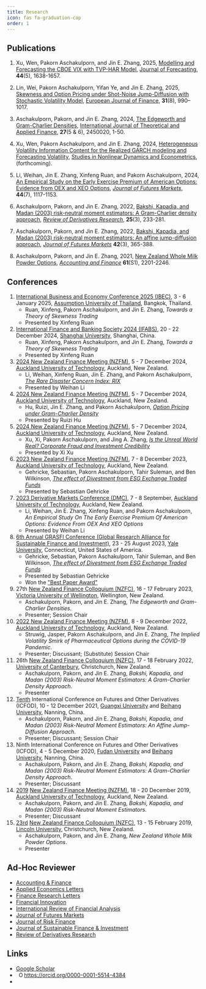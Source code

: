 ```yaml
---
title: Research
icon: fas fa-graduation-cap
order: 1
---
```


## Publications
1. Xu, Wen, Pakorn Aschakulporn, and Jin E. Zhang, 2025, [Modelling and Forecasting the CBOE VIX with TVP-HAR Model](https://doi.org/10.1002/for.3260), [Journal of Forecasting](https://onlinelibrary.wiley.com/journal/1099131X), **44**(5), 1638-1657.

1. Lin, Wei, Pakorn Aschakulporn, Yifan Ye, and Jin E. Zhang, 2025, [Skewness and Option Pricing under Shot-Noise Jump-Diffusion with Stochastic Volatility Model](https://doi.org/10.1080/1351847X.2025.2453750), [European Journal of Finance](https://www.tandfonline.com/journals/rejf20), **31**(8), 990–1017.

1. Aschakulporn, Pakorn, and Jin E. Zhang, 2024, [The Edgeworth and Gram-Charlier Densities](https://www.worldscientific.com/share/9WKFSPNVQDQCS5DWD9I5?target=10.1142/S0219024924500201), [International Journal of Theoretical and Applied Finance](https://www.worldscientific.com/worldscinet/ijtaf), **27**(5 & 6), 2450020, 1-50.

1. Xu, Wen, Pakorn Aschakulporn, and Jin E. Zhang, 2024, [Heterogeneous Volatility Information Content for the Realized GARCH modeling and Forecasting Volatility](https://doi.org/10.1515/snde-2024-0013), [Studies in Nonlinear Dynamics and Econometrics](https://www.degruyter.com/journal/key/snde/html), (forthcoming).

1. Li, Weihan, Jin E. Zhang, Xinfeng Ruan, and Pakorn Aschakulporn, 2024, [An Empirical Study on the Early Exercise Premium of American Options: Evidence from OEX and XEO Options](https://doi.org/10.1002/fut.22508), [*Journal of Futures Markets*](https://onlinelibrary.wiley.com/journal/10969934), **44**(7), 1117-1153.

1. Aschakulporn, Pakorn, and Jin E. Zhang, 2022, [Bakshi, Kapadia, and Madan (2003) risk-neutral moment estimators: A Gram-Charlier density approach](https://link.springer.com/article/10.1007/s11147-022-09187-x), [*Review of Derivatives Research*](https://www.springer.com/journal/11147), **25**(3), 233-281.

1. Aschakulporn, Pakorn, and Jin E. Zhang, 2022, [Bakshi, Kapadia, and Madan (2003) risk-neutral moment estimators: An affine jump-diffusion approach](https://onlinelibrary.wiley.com/share/author/ECBFPGMCDSNCGXD6X6RH?target=10.1002/fut.22280), [*Journal of Futures Markets*](https://onlinelibrary.wiley.com/journal/10969934) **42**(3), 365-388.

1. Aschakulporn, Pakorn, and Jin E. Zhang, 2021, [New Zealand Whole Milk Powder Options](https://onlinelibrary.wiley.com/share/author/V3DEQPUW7F9BI8UCJPTG?target=10.1111/acfi.12660), [*Accounting and Finance*](https://onlinelibrary.wiley.com/journal/1467629x) **61**(S1), 2201-2246.



## Conferences
1. [International Business and Economy Conference 2025 (IBEC)](https://ibec-info.org/2025/conference-programme), 3 - 6 January 2025, [Assumption University of Thailand](https://www.au.edu/), Bangkok, Thailand.
    - Ruan, Xinfeng, Pakorn Aschakulporn, and Jin E. Zhang, *Towards a Theory of Skewness Trading*
    - Presented by Xinfeng Ruan
1. [International Finance and Banking Society 2024 (IFABS)](https://www.ifabs.org/ifabs2024shanghai), 20 - 22 December 2024, [Shanghai University](https://en.shu.edu.cn/), Shanghai, China.
    - Ruan, Xinfeng, Pakorn Aschakulporn, and Jin E. Zhang, *Towards a Theory of Skewness Trading*
    - Presented by Xinfeng Ruan
1. [2024 New Zealand Finance Meeting (NZFM)](https://acfr.aut.ac.nz/conferences-and-events/2024-new-zealand-finance-meeting-programme), 5 - 7 December 2024, [Auckland University of Technology](https://www.aut.ac.nz/), Auckland, New Zealand.
    - Li, Weihan, Xinfeng Ruan, Jin E. Zhang, and Pakorn Aschakulporn, [*The Rare Disaster Concern Index: RIX*](https://acfr.aut.ac.nz/__data/assets/pdf_file/0003/918408/RIX.pdf)
    - Presented by Weihan Li
1. [2024 New Zealand Finance Meeting (NZFM)](https://acfr.aut.ac.nz/conferences-and-events/2024-new-zealand-finance-meeting-programme), 5 - 7 December 2024, [Auckland University of Technology](https://www.aut.ac.nz/), Auckland, New Zealand.
    - Hu, Ruizi, Jin E. Zhang, and Pakorn Aschakulporn, [*Option Pricing under Gram-Charlier Density*](https://acfr.aut.ac.nz/__data/assets/pdf_file/0008/925874/925875_Hu_Option-Pricing-under-Gram-Charlier-Density.pdf)
    - Presented by Ruizi Hu
1. [2024 New Zealand Finance Meeting (NZFM)](https://acfr.aut.ac.nz/conferences-and-events/2024-new-zealand-finance-meeting-programme), 5 - 7 December 2024, [Auckland University of Technology](https://www.aut.ac.nz/), Auckland, New Zealand.
    - Xu, Xi, Pakorn Aschakulporn, and Jing A. Zhang, [*Is the Unreal World Real? Corporate Fraud and Investment Credibility*](https://acfr.aut.ac.nz/__data/assets/pdf_file/0010/925714/Is-the-unreal-world-real-Corporate-fraud-and-investment-credibility.pdf)
    - Presented by Xi Xu
1. [2023 New Zealand Finance Meeting (NZFM)](https://acfr.aut.ac.nz/conferences-and-events/2023-nzfm), 7 - 8 December 2023, [Auckland University of Technology](https://www.aut.ac.nz/), Auckland, New Zealand.
    - Gehricke, Sebastian, Pakorn Aschakulporn, Tahir Suleman, and Ben Wilkinson, [*The effect of Divestment from ESG Exchange Traded Funds*](https://acfr.aut.ac.nz/__data/assets/pdf_file/0006/832182/Sebastian-Gehricke-et-al-2023-ESG-ETF-Divestment-Working-Paper.pdf)
    - Presented by Sebastian Gehricke
1. [2023 Derivative Markets Conference (DMC)](https://acfr.aut.ac.nz/conferences-and-events/2023-derivative-markets-conference/dmc-2023-full-academic-programme), 7 - 8 September, [Auckland University of Technology](https://www.aut.ac.nz/), Auckland, New Zealand.
    - Li, Weihan, Jin E. Zhang, Xinfeng Ruan, and Pakorn Aschakulporn, *An Empirical Study On The Early Exercise Premium Of American Options: Evidence From OEX And XEO Options*
    - Presented by Weihan Li
1. [6th Annual GRASFI Conference (Global Research Alliance for Sustainable Finance and Investment)](https://sustainablefinancealliance.org/annual-conference/2023-schedule/), 23 - 25 August 2023, [Yale University](https://www.yale.edu/), Connecticut, United States of America.
    - Gehricke, Sebastian, Pakorn Aschakulporn, Tahir Suleman, and Ben Wilkinson, [*The effect of Divestment from ESG Exchange Traded Funds*](https://sustainablefinancealliance.org/blog/paper/the-effect-of-divestment-from-esg-exchange-traded-funds/)
    - Presented by Sebastian Gehricke
    - Won the ["Best Paper Award"](https://www.linkedin.com/posts/iigf_home-activity-7105094025321320448-D95d/)
1. 27th [New Zealand Finance Colloquium (NZFC)](https://www.nzfc.ac.nz/), 16 - 17 February 2023, [Victoria University of Wellington](https://www.wgtn.ac.nz/), Wellington, New Zealand.
    - Aschakulporn, Pakorn, and Jin E. Zhang, *The Edgeworth and Gram-Charlier Densities*.
    - Presenter; Session Chair
1. [2022 New Zealand Finance Meeting (NZFM)](https://acfr.aut.ac.nz/conferences-and-events/2022-new-zealand-finance-meeting), 8 - 9 December 2022, [Auckland University of Technology](https://www.aut.ac.nz/), Auckland, New Zealand.
    - Struwig, Jasper, Pakorn Aschakulporn, and Jin E. Zhang, *The Implied Volatility Smirk of Pharmaceutical Options during the COVID-19 Pandemic*.
    - Presenter; Discussant; (Substitute) Session Chair
1. 26th [New Zealand Finance Colloquium (NZFC)](https://www.nzfc.ac.nz/), 17 - 18 February 2022, [University of Canterbury](https://www.canterbury.ac.nz/), Christchurch, New Zealand.
    - Aschakulporn, Pakorn, and Jin E. Zhang, *Bakshi, Kapadia, and Madan (2003) Risk-Neutral Moment Estimators: A Gram-Charlier Density Approach*.
    - Presenter
1. [Tenth](https://onlinelibrary.wiley.com/pb-assets/assets/10969934/Revised_ICFOD2021%20CALL%20FOR%20PAPERS%20Final%20Version%205%20October%202021%20(003)-1633444332.pdf) International Conference on Futures and Other Derivatives (ICFOD), 10 - 12 December 2021, [Guangxi University](https://english.gxu.edu.cn/) and [Beihang University](https://ev.buaa.edu.cn/), Nanning, China.
    - Aschakulporn, Pakorn, and Jin E. Zhang, *Bakshi, Kapadia, and Madan (2003) Risk-Neutral Moment Estimators: An Affine Jump-Diffusion Approach*.
    - Presenter; Discussant; Session Chair
1. Ninth International Conference on Futures and Other Derivatives (ICFOD), 4 - 5 December 2020, [Fudan University](https://www.fudan.edu.cn/en/) and [Beihang University](https://ev.buaa.edu.cn/), Nanning, China.
    - Aschakulporn, Pakorn, and Jin E. Zhang, *Bakshi, Kapadia, and Madan (2003) Risk-Neutral Moment Estimators: A Gram-Charlier Density Approach*.
    - Presenter; Discussant
1. [2019](https://acfr.aut.ac.nz/__data/assets/pdf_file/0013/330115/2019-NEW-ZEALAND-FINANCE-MEETING-FULL-PROGRAMME-FINAL.pdf) [New Zealand Finance Meeting (NZFM)](https://acfr.aut.ac.nz/conferences-and-events/past-conferences-and-events/2019-new-zealand-finance-meeting), 18 - 20 December 2019, [Auckland University of Technology](https://www.aut.ac.nz/), Auckland, New Zealand.
    - Aschakulporn, Pakorn, and Jin E. Zhang, *Bakshi, Kapadia, and Madan (2003) Risk-Neutral Moment Estimators*.
    - Presenter; Discussant
1. [23rd](https://www.nzfc.ac.nz/documents/2019/Colloquium.pdf) [New Zealand Finance Colloquium (NZFC)](https://www.nzfc.ac.nz/), 13 - 15 February 2019, [Lincoln University](https://www.lincoln.ac.nz/), Christchurch, New Zealand.
    - Aschakulporn, Pakorn, and Jin E. Zhang, *New Zealand Whole Milk Powder Options*.
    - Presenter

<!--
## Working Papers
- Aschakulporn, Pakorn, and Jin E. Zhang, 2021, Bakshi, Kapadia, and Madan (2003) Risk-Neutral Moment Estimators: An Affine Jump-Diffusion Approach, Submitted for publication.
- Struwig, Jasper, Pakorn Aschakulporn, and Jin E. Zhang, 2021, The Implied Volatility Smirk of Johnson & Johnson Options during the 2009 H1N1 Pandemic, Under revision.
- Castaing, Andre, Pakorn Aschakulporn, and Jin E. Zhang, 2019, The Impact of Brexit on the Implied Volatility Smirk of the British Pound, Under revision.
-->

## Ad-Hoc Reviewer
- [Accounting & Finance](https://onlinelibrary.wiley.com/journal/1467629x)
- [Applied Economics Letters](https://www.tandfonline.com/journals/rael20)
- [Finance Research Letters](https://www.sciencedirect.com/journal/finance-research-letters)
- [Financial Innovation](https://jfin-swufe.springeropen.com/)
- [International Review of Financial Analysis](https://www.sciencedirect.com/journal/international-review-of-financial-analysis)
- [Journal of Futures Markets](https://onlinelibrary.wiley.com/journal/10969934)
- [Journal of Risk Finance](https://www.emeraldgrouppublishing.com/journal/jrf)
- [Journal of Sustainable Finance & Investment](https://www.tandfonline.com/journals/tsfi20)
- [Review of Derivatives Research](https://www.springer.com/journal/11147)

## Links
- [Google Scholar](https://scholar.google.co.nz/citations?user=GSjsAVAAAAAJ)
- <a id="cy-effective-orcid-url" class="underline" href="https://orcid.org/0000-0001-5514-4384" target="orcid.widget" rel="me noopener noreferrer" style="vertical-align: top"><img src="https://orcid.org/sites/default/files/images/orcid_16x16.png" style="width: 1em; margin-inline-start: 0.5em" alt="ORCID iD icon"/>https://orcid.org/0000-0001-5514-4384</a>
- <span id="badgeCont805"><script type="text/javascript" src="https://publons.com/mashlets?el=badgeCont805&rid=AAX-2502-2021"></script></span>
